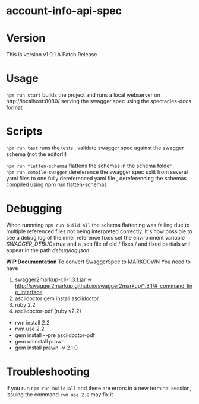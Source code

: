 # account-info-api-spec

# Version
This is version v1.0.1
A Patch Release

# Usage
```npm run start```  builds the project and runs a local webserver on http://localhost:8080/ serving the swagger spec using the spectacles-docs format

# Scripts
```npm run test``` runs the tests , validate swagger spec against the swagger schema (not the editor!!)

```npm run flatten-schemas``` flattens the schemas in the schema folder<br>
```npm run compile-swagger``` dereference the swagger spec split from  several yaml files to one fully dereferenced yaml file , dereferencing the schemas compiled using npm run flatten-schemas

# Debugging

When runnning ```npm run build:all``` the schema flattening was failing
 due to multiple referenced files not being interpreted correctly. 
It's now possible to see a debug log of the inner reference fixes 
set the environment variable *SWAGGER_DEBUG=true* and a json file of old / fixes / and fixed 
partials will appear in the path *debug/log.json*


****WIP Documentation****
To convert SwaggerSpec to MARKDOWN
You need to have
1) swagger2markup-cli-1.3.1.jar  -> http://swagger2markup.github.io/swagger2markup/1.3.1/#_command_line_interface
2) asciidoctor
   gem install asciidoctor
3) ruby 2.2
4) asciidoctor-pdf
(ruby v2.2)
- rvm install 2.2
- rvm use 2.2
- gem install --pre asciidoctor-pdf
- gem uninstall prawn
- gem install prawn -v 2.1.0

# Troubleshooting
 
If you run `npm run build:all` and there are errors in a new terminal session, 
issuing the command `rvm use 2.2` may fix it 
